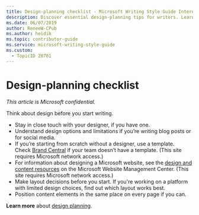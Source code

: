 ```yaml
---
title: Design-planning checklist - Microsoft Writing Style Guide Internal
description: Discover essential design-planning tips for writers. Learn how to collaborate with designers, utilize templates, and make informed layout decisions to enhance your content's visual appeal.
ms.date: 06/07/2019
author: ReneeW-CPub
ms.author: heidib
ms.topic: contributor-guide
ms.service: microsoft-writing-style-guide
ms.custom:
  - TopicID 28701
---
```



# Design-planning checklist

*This article is Microsoft confidential.*

Think about design before you start writing. 

- Stay in close touch with your designer, if you have one.
- Understand design options and limitations if you’re writing blog posts or for social media.
- If you’re starting from scratch without a designer, use a template. Check [Brand Central](https://microsoft.sharepoint.com/teams/BrandCentral/Search/Pages/BCTemplatesResults.aspx?k=microsoft) if your team doesn’t have a template. (This site requires Microsoft network access.) 
- For information about designing a Microsoft website, see the [design and content resources](https://wmc.azurewebsites.net/resource-library/?refine=Design%20and%20content) on the Microsoft Website Management Center. (This site requires Microsoft network access.)
- Make layout decisions before you start. If you're working on a platform with limited design choices, find out which layout works best.
- Position content elements in the same place on every page if you can.

**Learn more** about [design planning](/style-guide/design-planning).